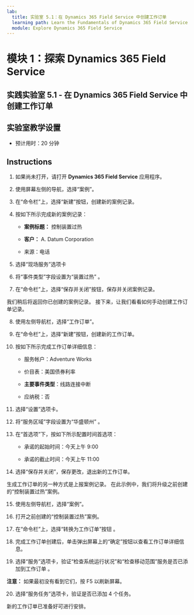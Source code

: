 ```yaml
---
lab:
  title: 实验室 5.1：在 Dynamics 365 Field Service 中创建工作订单
  learning path: Learn the Fundamentals of Dynamics 365 Field Service
  module: Explore Dynamics 365 Field Service
---
```


模块 1：探索 Dynamics 365 Field Service
========================

## 实践实验室 5.1 - 在 Dynamics 365 Field Service 中创建工作订单

## 实验室教学设置

  - 预计用时：20 分钟

## Instructions

1. 如果尚未打开，请打开 **Dynamics 365 Field Service** 应用程序。  

2. 使用屏幕左侧的导航，选择“案例”。  

3. 在“命令栏”上，选择“新建”按钮，创建新的案例记录。  

4. 按如下所示完成新的案例记录： 

    - **案例标题：** 控制装置过热 

    - **客户：** A. Datum Corporation 

    - 来源：电话 

5. 选择“现场服务”选项卡 

6. 将“事件类型”字段设置为“装置过热” 。 

7. 在“命令栏”上，选择“保存并关闭”按钮，保存并关闭案例记录。   

 

我们稍后将返回你已创建的案例记录。 接下来，让我们看看如何手动创建工作订单记录。  

 

8. 使用左侧导航栏，选择“工作订单”。 

9. 在“命令栏”上，选择“新建”按钮，创建新的工作订单。  

10. 按如下所示完成工作订单详细信息： 

    - 服务帐户：Adventure Works 

    - 价目表：美国债券利率 

    - **主要事件类型**：线路连接中断 

    - 应纳税：否 

11. 选择“设置”选项卡。 

12. 将“服务区域”字段设置为“华盛顿州” 。 

13. 在“首选项”下，按如下所示配置时间首选项： 

    - 承诺的起始时间：今天上午 9:00 

    - 承诺的截止时间：今天上午 11:00 

14. 选择“保存并关闭”，保存更改，退出新的工作订单。 

 

生成工作订单的另一种方式是上报案例记录。 在此示例中，我们将升级之前创建的“控制装置过热”案例。  

 

15. 使用左侧导航栏，选择“案例”。  

16. 打开之前创建的“控制装置过热”案例。  

17. 在“命令栏”上，选择“转换为工作订单”按钮 。  

18. 完成工作订单创建后，单击弹出屏幕上的“确定”按钮以查看工作订单详细信息。  

19. 选择“服务”选项卡，验证“检查系统运行状况”和“检查移动范围”服务是否已添加到工作订单  。 

**注意：** 如果最初没有看到它们，按 F5 以刷新屏幕。  

20. 选择“服务任务”选项卡，验证是否已添加 4 个任务。 

新的工作订单已准备好可进行安排。 
